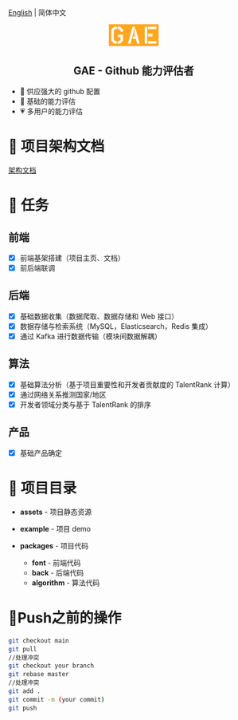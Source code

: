 [English](./README.md) | 简体中文

<p align="center">
<img src="/assets/logo.png" alt="Gae" width="100"/>
</p>
<h2 align="center"> GAE - Github 能力评估者</h2>

- 📶 供应强大的 github 配置
- 🧱 基础的能力评估
- 💗 多用户的能力评估


# 🎉 项目架构文档
[架构文档](./docs/README.md)

# 📜 任务

## 前端

- [x] 前端基架搭建（项目主页、文档）
- [x] 前后端联调

## 后端

- [x] 基础数据收集（数据爬取、数据存储和 Web 接口）
- [x] 数据存储与检索系统（MySQL，Elasticsearch，Redis 集成）
- [x] 通过 Kafka 进行数据传输（模块间数据解耦）

## 算法

- [x] 基础算法分析（基于项目重要性和开发者贡献度的 TalentRank 计算）
- [x] 通过网络关系推测国家/地区
- [x] 开发者领域分类与基于 TalentRank 的排序

## 产品

- [x] 基础产品确定


# 🎈 项目目录

- **assets** - 项目静态资源

- **example** - 项目 demo

- **packages** - 项目代码
  - **font** - 前端代码
  - **back** - 后端代码
  - **algorithm** - 算法代码



# 🔖Push之前的操作

```bash
git checkout main
git pull
//处理冲突
git checkout your branch
git rebase master
//处理冲突
git add .
git commit -m (your commit)
git push
```
